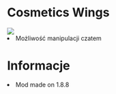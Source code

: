 
<h1>Cosmetics Wings</h1>

<img src="https://i.imgur.com/sWidYhJ.png">

<li> Możliwość manipulacji czatem</li>

<h1>Informacje</h1>

<li> Mod made on 1.8.8</li>


